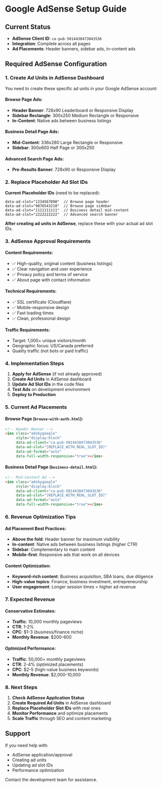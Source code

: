 # Google AdSense Setup Guide

## Current Status
- **AdSense Client ID**: `ca-pub-5014438473043536`
- **Integration**: Complete across all pages
- **Ad Placements**: Header banners, sidebar ads, in-content ads

## Required AdSense Configuration

### 1. Create Ad Units in AdSense Dashboard

You need to create these specific ad units in your Google AdSense account:

#### **Browse Page Ads:**
- **Header Banner**: 728x90 Leaderboard or Responsive Display
- **Sidebar Rectangle**: 300x250 Medium Rectangle or Responsive
- **In-Content**: Native ads between business listings

#### **Business Detail Page Ads:**
- **Mid-Content**: 336x280 Large Rectangle or Responsive
- **Sidebar**: 300x600 Half Page or 300x250

#### **Advanced Search Page Ads:**
- **Pre-Results Banner**: 728x90 or Responsive Display

### 2. Replace Placeholder Ad Slot IDs

**Current Placeholder IDs** (need to be replaced):
```
data-ad-slot="1234567890"  // Browse page header
data-ad-slot="9876543210"  // Browse page sidebar
data-ad-slot="1111111111"  // Business detail mid-content  
data-ad-slot="2222222222"  // Advanced search banner
```

**After creating ad units in AdSense**, replace these with your actual ad slot IDs.

### 3. AdSense Approval Requirements

#### **Content Requirements:**
- ✅ High-quality, original content (business listings)
- ✅ Clear navigation and user experience
- ✅ Privacy policy and terms of service
- ✅ About page with contact information

#### **Technical Requirements:**
- ✅ SSL certificate (Cloudflare)
- ✅ Mobile-responsive design
- ✅ Fast loading times
- ✅ Clean, professional design

#### **Traffic Requirements:**
- Target: 1,000+ unique visitors/month
- Geographic focus: US/Canada preferred
- Quality traffic (not bots or paid traffic)

### 4. Implementation Steps

1. **Apply for AdSense** (if not already approved)
2. **Create Ad Units** in AdSense dashboard
3. **Update Ad Slot IDs** in the code files
4. **Test Ads** on development environment
5. **Deploy to Production**

### 5. Current Ad Placements

#### **Browse Page** (`browse-with-auth.html`):
```html
<!-- Header Banner -->
<ins class="adsbygoogle"
     style="display:block"
     data-ad-client="ca-pub-5014438473043536"
     data-ad-slot="[REPLACE_WITH_REAL_SLOT_ID]"
     data-ad-format="auto"
     data-full-width-responsive="true"></ins>
```

#### **Business Detail Page** (`business-detail.html`):
```html
<!-- Mid-Content Ad -->
<ins class="adsbygoogle"
     style="display:block"
     data-ad-client="ca-pub-5014438473043536"
     data-ad-slot="[REPLACE_WITH_REAL_SLOT_ID]"
     data-ad-format="auto"
     data-full-width-responsive="true"></ins>
```

### 6. Revenue Optimization Tips

#### **Ad Placement Best Practices:**
- **Above the fold**: Header banner for maximum visibility
- **In-content**: Native ads between business listings (higher CTR)
- **Sidebar**: Complementary to main content
- **Mobile-first**: Responsive ads that work on all devices

#### **Content Optimization:**
- **Keyword-rich content**: Business acquisition, SBA loans, due diligence
- **High-value topics**: Finance, business investment, entrepreneurship
- **User engagement**: Longer session times = higher ad revenue

### 7. Expected Revenue

#### **Conservative Estimates:**
- **Traffic**: 10,000 monthly pageviews
- **CTR**: 1-2%
- **CPC**: $1-3 (business/finance niche)
- **Monthly Revenue**: $200-600

#### **Optimized Performance:**
- **Traffic**: 50,000+ monthly pageviews  
- **CTR**: 2-4% (optimized placements)
- **CPC**: $2-5 (high-value business keywords)
- **Monthly Revenue**: $2,000-10,000

### 8. Next Steps

1. **Check AdSense Application Status**
2. **Create Required Ad Units** in AdSense dashboard
3. **Replace Placeholder Slot IDs** with real ones
4. **Monitor Performance** and optimize placements
5. **Scale Traffic** through SEO and content marketing

## Support

If you need help with:
- AdSense application/approval
- Creating ad units  
- Updating ad slot IDs
- Performance optimization

Contact the development team for assistance.